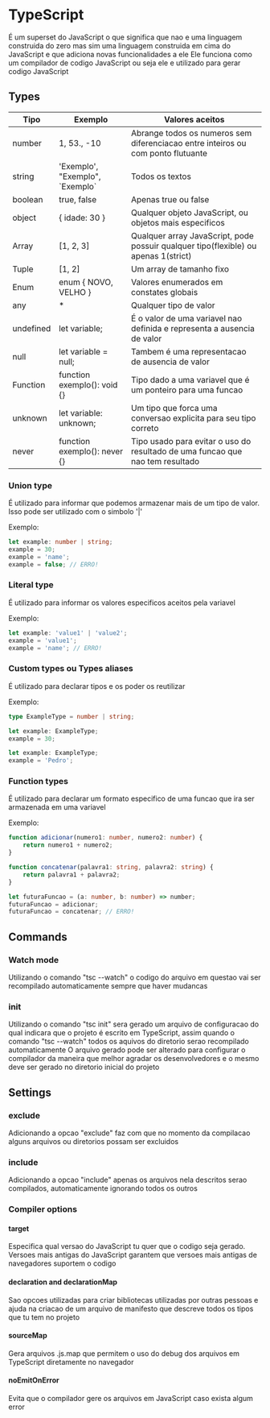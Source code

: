 # TypeScript
É um superset do JavaScript o que significa que nao e uma linguagem construida do zero mas sim uma linguagem construida em cima do JavaScript e que adiciona novas funcionalidades a ele
Ele funciona como um compilador de codigo JavaScript ou seja ele e utilizado para gerar codigo JavaScript

## Types
Tipo      | Exemplo                           | Valores aceitos
----------|-----------------------------------|-------------------------------------------------------------------------------------|
number    | 1, 53., -10                       | Abrange todos os numeros sem diferenciacao entre inteiros ou com ponto flutuante
string    | 'Exemplo', "Exemplo", \`Exemplo\` | Todos os textos
boolean   | true, false                       | Apenas true ou false
object    | { idade: 30 }                     | Qualquer objeto JavaScript, ou objetos mais especificos
Array     | [1, 2, 3]                         | Qualquer array JavaScript, pode possuir qualquer tipo(flexible) ou apenas 1(strict)
Tuple     | [1, 2]                            | Um array de tamanho fixo
Enum      | enum { NOVO, VELHO }              | Valores enumerados em constates globais
any       | *                                 | Qualquer tipo de valor
undefined | let variable;                     | É o valor de uma variavel nao definida e representa a ausencia de valor
null      | let variable = null;              | Tambem é uma representacao de ausencia de valor
Function  | function exemplo(): void {}       | Tipo dado a uma variavel que é um ponteiro para uma funcao
unknown   | let variable: unknown;            | Um tipo que forca uma conversao explicita para seu tipo correto
never     | function exemplo(): never {}      | Tipo usado para evitar o uso do resultado de uma funcao que nao tem resultado

### Union type 
É utilizado para informar que podemos armazenar mais de um tipo de valor. Isso pode ser utilizado com o simbolo '|'

Exemplo: 
```typescript
let example: number | string;
example = 30;
example = 'name';
example = false; // ERRO!
```

### Literal type
É utilizado para informar os valores especificos aceitos pela variavel

Exemplo: 
```typescript
let example: 'value1' | 'value2';
example = 'value1';
example = 'name'; // ERRO!
```

### Custom types ou Types aliases
É utilizado para declarar tipos e os poder os reutilizar

Exemplo: 
```typescript
type ExampleType = number | string;

let example: ExampleType;
example = 30;

let example: ExampleType;
example = 'Pedro';
```

### Function types
É utilizado para declarar um formato especifico de uma funcao que ira ser armazenada em uma variavel

Exemplo: 
```typescript
function adicionar(numero1: number, numero2: number) {
    return numero1 + numero2;
}

function concatenar(palavra1: string, palavra2: string) {
    return palavra1 + palavra2;
}

let futuraFuncao = (a: number, b: number) => number;
futuraFuncao = adicionar;
futuraFuncao = concatenar; // ERRO!
```

## Commands
### Watch mode
Utilizando o comando "tsc <file> --watch" o codigo do arquivo em questao vai ser recompilado automaticamente sempre que haver mudancas

### init
Utilizando o comando "tsc init" sera gerado um arquivo de configuracao do qual indicara que o projeto é escrito em TypeScript, assim quando o comando "tsc --watch" todos os aquivos do diretorio serao recompilado automaticamente
O arquivo gerado pode ser alterado para configurar o compilador da maneira que melhor agradar os desenvolvedores e o mesmo deve ser gerado no diretorio inicial do projeto

## Settings
### exclude
Adicionando a opcao "exclude" faz com que no momento da compilacao alguns arquivos ou diretorios possam ser excluidos

### include
Adicionando a opcao "include" apenas os arquivos nela descritos serao compilados, automaticamente ignorando todos os outros

### Compiler options
#### target
Especifica qual versao do JavaScript tu quer que o codigo seja gerado. Versoes mais antigas do JavaScript garantem que versoes mais antigas de navegadores suportem o codigo

#### declaration and declarationMap
Sao opcoes utilizadas para criar bibliotecas utilizadas por outras pessoas e ajuda na criacao de um arquivo de manifesto que descreve todos os tipos que tu tem no projeto

#### sourceMap
Gera arquivos .js.map que permitem o uso do debug dos arquivos em TypeScript diretamente no navegador 

#### noEmitOnError
Evita que o compilador gere os arquivos em JavaScript caso exista algum error

